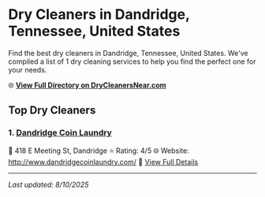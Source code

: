 # Dry Cleaners in Dandridge, Tennessee, United States

Find the best dry cleaners in Dandridge, Tennessee, United States. We've compiled a list of 1 dry cleaning services to help you find the perfect one for your needs.

🌐 **[View Full Directory on DryCleanersNear.com](https://drycleanersnear.com/city/US/Tennessee/Dandridge)**

## Top Dry Cleaners

### 1. [Dandridge Coin Laundry](https://drycleanersnear.com/dryCleaner/686492ad19eecc1ffc8c66ad/dandridge-coin-laundry)
📍 418 E Meeting St, Dandridge
⭐ Rating: 4/5
🌐 Website: http://www.dandridgecoinlaundry.com/
🔗 [View Full Details](https://drycleanersnear.com/dryCleaner/686492ad19eecc1ffc8c66ad/dandridge-coin-laundry)


---

*Last updated: 8/10/2025*
